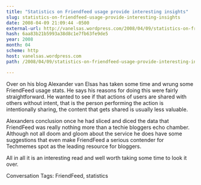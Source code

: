 ```yaml
---
title: "Statistics on Friendfeed usage provide interesting insights"
slug: statistics-on-friendfeed-usage-provide-interesting-insights
date: 2008-04-09 21:09:44 -0500
external-url: http://vanelsas.wordpress.com/2008/04/09/statistics-on-friendfeed-usage-provide-interesting-insights/
hash: 6aa83b21b5993a38d8c1e7fb63fe9de5
year: 2008
month: 04
scheme: http
host: vanelsas.wordpress.com
path: /2008/04/09/statistics-on-friendfeed-usage-provide-interesting-insights/

---
```


Over on his blog Alexander van Elsas has taken some time and wrung some FriendFeed usage stats. He says his reasons for doing this were fairly straightforward. He wanted to see if that actions of users are shared with others without intent, that is the person performing the action is intentionally sharing, the content that gets shared is usually less valuable.

Alexanders conclusion once he had sliced and diced the data that FriendFeed was really nothing more than a techie bloggers echo chamber. Although not all doom and gloom about the service he does have some suggestions that even make FriendFeed a serious contender for Techmemes spot as the leading resource for bloggers.

All in all it is an interesting read and well worth taking some time to look it over.

Conversation Tags: FriendFeed,  statistics
